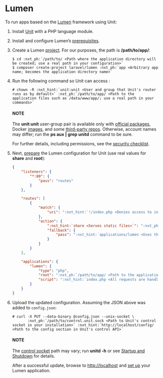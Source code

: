 # Lumen

To run apps based on the [Lumen](https://lumen.laravel.com) framework using
Unit:

1. Install [Unit](../installation.md#installation-precomp-pkgs) with a PHP language module.
2. Install and configure Lumen’s [prerequisites](https://lumen.laravel.com/docs/8.x#server-requirements).
3. Create a Lumen [project](https://lumen.laravel.com/docs/8.x#installing-lumen).
   For our purposes, the path is **/path/to/app/**:
   ```console
   $ cd :nxt_ph:`/path/to/ <Path where the application directory will be created; use a real path in your configuration>`
   $ composer create-project laravel/lumen :nxt_ph:`app <Arbitrary app name; becomes the application directory name>`
   ```
4. Run the following command so Unit can access :
   ```console
   # chown -R :nxt_hint:`unit:unit <User and group that Unit's router runs as by default>` :nxt_ph:`/path/to/app/ <Path to the application files such as /data/www/app/; use a real path in your commands>`
   ```

   #### NOTE
   The **unit:unit** user-group pair is available only with [official
   packages](../installation.md#installation-precomp-pkgs), Docker [images](../installation.md#installation-docker), and some [third-party repos](../installation.md#installation-community-repos).  Otherwise, account names may differ; run
   the **ps aux | grep unitd** command to be sure.

   For further details, including permissions, see the [security checklist](security.md#security-apps).
5. Next, [prepare](../configuration.md#configuration-php) the Lumen configuration for
   Unit (use real values for **share** and **root**):
   ```json
   {
       "listeners": {
           "*:80": {
               "pass": "routes"
           }
       },

       "routes": [
           {
               "match": {
                   "uri": ":nxt_hint:`!/index.php <Denies access to index.php as a static file>`"
               },
               "action": {
                   ":nxt_hint:`share <Serves static files>`": ":nxt_ph:`/path/to/app/ <Path to the application directory; use a real path in your configuration>`public/",
                   "fallback": {
                       "pass": ":nxt_hint:`applications/lumen <Uses the index.php at the root as the last resort>`"
                   }
               }
           }
       ],

       "applications": {
           "lumen": {
               "type": "php",
               "root": ":nxt_ph:`/path/to/app/ <Path to the application directory; use a real path in your configuration>`public/",
               "script": ":nxt_hint:`index.php <All requests are handled by a single script>`"
           }
       }
   }
   ```
6. Upload the updated configuration.  Assuming the JSON above was added to
   `config.json`:
   ```console
   # curl -X PUT --data-binary @config.json --unix-socket \
          :nxt_ph:`/path/to/control.unit.sock <Path to Unit's control socket in your installation>` :nxt_hint:`http://localhost/config/ <Path to the config section in Unit's control API>`
   ```

   #### NOTE
   The [control socket](../controlapi.md#configuration-socket) path may vary; run
   **unitd -h** or see [Startup and Shutdown](source.md#source-startup) for details.

   After a successful update, browse to [http://localhost](http://localhost) and [set up](https://lumen.laravel.com/docs/8.x/configuration) your Lumen application.
